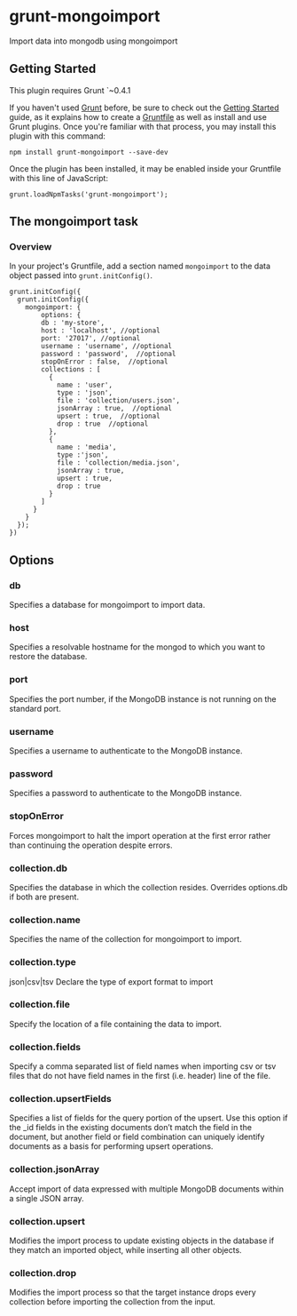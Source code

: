 # grunt-mongoimport

Import data into mongodb using mongoimport

## Getting Started
This plugin requires Grunt `~0.4.1

If you haven't used [Grunt](http://gruntjs.com/) before, be sure to check out the [Getting Started](http://gruntjs.com/getting-started) guide, as it explains how to create a [Gruntfile](http://gruntjs.com/sample-gruntfile) as well as install and use Grunt plugins. Once you're familiar with that process, you may install this plugin with this command:

```
npm install grunt-mongoimport --save-dev
```

Once the plugin has been installed, it may be enabled inside your Gruntfile with this line of JavaScript:

```
grunt.loadNpmTasks('grunt-mongoimport');
```

## The mongoimport task

### Overview
In your project's Gruntfile, add a section named `mongoimport` to the data object passed into `grunt.initConfig()`.

```
grunt.initConfig({
  grunt.initConfig({
    mongoimport: {
        options: {
        db : 'my-store',
        host : 'localhost', //optional
        port: '27017', //optional
        username : 'username', //optional
        password : 'password',  //optional
        stopOnError : false,  //optional
        collections : [
          {
            name : 'user',
            type : 'json',
            file : 'collection/users.json',
            jsonArray : true,  //optional
            upsert : true,  //optional
            drop : true  //optional
          },
          {
            name : 'media',
            type :'json',
            file : 'collection/media.json',
            jsonArray : true,
            upsert : true,
            drop : true
          }
        ]
      }
    }
  });
})
```

## Options

### db
Specifies a database for mongoimport to import data.
### host
Specifies a resolvable hostname for the mongod to which you want to restore the database.
### port
Specifies the port number, if the MongoDB instance is not running on the standard port.
### username
Specifies a username to authenticate to the MongoDB instance.
### password
Specifies a password to authenticate to the MongoDB instance.
### stopOnError
Forces mongoimport to halt the import operation at the first error rather than continuing the operation despite errors.


### collection.db
Specifies the database in which the collection resides. Overrides options.db if both are present.
### collection.name
Specifies the name of the collection for mongoimport to import.
### collection.type
json|csv|tsv Declare the type of export format to import
### collection.file
Specify the location of a file containing the data to import.
### collection.fields
Specify a comma separated list of field names when importing csv or tsv files that do not have field names in the first (i.e. header) line of the file.
### collection.upsertFields
Specifies a list of fields for the query portion of the upsert. Use this option if the _id fields in the existing documents don’t match the field in the document, but another field or field combination can uniquely identify documents as a basis for performing upsert operations.
### collection.jsonArray
Accept import of data expressed with multiple MongoDB documents within a single JSON array.
### collection.upsert
Modifies the import process to update existing objects in the database if they match an imported object, while inserting all other objects.
### collection.drop
Modifies the import process so that the target instance drops every collection before importing the collection from the input.


